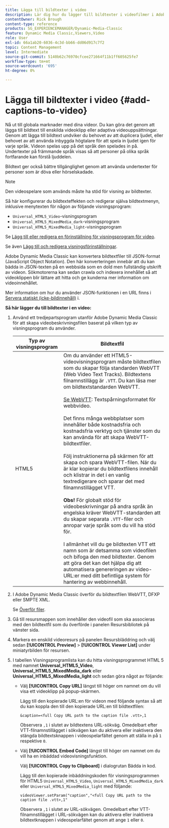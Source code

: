 ```yaml
---
title: Lägga till bildtexter i video
description: Lär dig hur du lägger till bildtexter i videofilmer i Adobe Dynamic Media Classic.
contentOwner: Rick Brough
content-type: reference
products: SG_EXPERIENCEMANAGER/Dynamic-Media-Classic
feature: Dynamic Media Classic,Viewers,Video
role: User
exl-id: 66a1ab20-6036-4c3d-bb66-dd06d917c7f2
topic: Content Management
level: Intermediate
source-git-commit: 5140b62c76970cfcee271664f11b1ff605625fe7
workflow-type: tm+mt
source-wordcount: '695'
ht-degree: 0%

---
```


# Lägga till bildtexter i video {#add-captions-to-video}

Nå ut till globala marknader med dina videor. Du kan göra det genom att lägga till bildtext till enskilda videoklipp eller adaptiva videouppsättningar. Genom att lägga till bildtext undviker du behovet av att duplicera ljudet, eller behovet av att använda inbyggda högtalare för att spela in ljudet igen för varje språk. Videon spelas upp på det språk den spelades in på. Undertexter på främmande språk visas så att personer på olika språk fortfarande kan förstå ljuddelen.

Bildtext ger också bättre tillgänglighet genom att använda undertexter för personer som är döva eller hörselskadade.

>[!NOTE]
>
>Den videospelare som används måste ha stöd för visning av bildtexter.

Så här konfigurerar du bildtexteffekten och redigerar själva bildtextmenyn, inklusive menytexten för någon av följande visningsprogram:

* `Universal_HTML5_Video`-visningsprogram
* `Universal_HTML5_MixedMedia_dark`-visningsprogram
* `Universal_HTML5_MixedMedia_light`-visningsprogram

Se [Lägg till eller redigera en förinställning för visningsprogram för video](previewing-videos-video-viewer.md#adding_or_editing_a_video_viewer_preset).

Se även [Lägg till och redigera visningsförinställningar](application-setup.md#adding_and_editing_viewer_presets).

Adobe Dynamic Media Classic kan konvertera bildtextfiler till JSON-format (JavaScript Object Notation). Den här konverteringen innebär att du kan bädda in JSON-texten på en webbsida som en dold men fullständig utskrift av videon. Sökmotorerna kan sedan crawla och indexera innehållet så att videoklippen blir lättare att hitta och ge kunderna mer information om videoinnehållet.

Mer information om hur du använder JSON-funktionen i en URL finns i [Servera statiskt (icke-bildinnehåll)](https://experienceleague.adobe.com/sv/docs/dynamic-media-developer-resources/image-serving-api/image-serving-api/c-serving-static-nonimage-contents#image-serving-api) i.

**Så här lägger du till bildtexter i en video:**

1. Använd ett tredjepartsprogram utanför Adobe Dynamic Media Classic för att skapa videobeskrivningsfilen baserat på vilken typ av visningsprogram du använder.

   | Typ av visningsprogram | Bildtextfil |
   |--- |--- |
   | HTML5 | Om du använder ett HTML5-videovisningsprogram måste bildtextfilen som du skapar följa standarden WebVTT (Web Video Text Tracks). Bildtextens filnamnstillägg är `.VTT`. Du kan läsa mer om bildtextstandarden WebVTT.<br><br>[Se WebVTT](https://w3c.github.io/webvtt/): Textspårningsformatet för webbvideo. <br><br>Det finns många webbplatser som innehåller både kostnadsfria och kostnadsfria verktyg och tjänster som du kan använda för att skapa WebVTT-bildtextfiler. <br><br>Följ instruktionerna på skärmen för att skapa och spara WebVTT-filen. När du är klar kopierar du bildtextfilens innehåll och klistrar in det i en vanlig textredigerare och sparar det med filnamnstillägget VTT. <br><br><b>Obs!</b> För globalt stöd för videobeskrivningar på andra språk än engelska kräver WebVTT-standarden att du skapar separata `.VTT`-filer och anropar varje språk som du vill ha stöd för. <br><br>I allmänhet vill du ge bildtexten VTT ett namn som är detsamma som videofilen och bifoga den med bildtexter. Genom att göra det kan det hjälpa dig att automatisera genereringen av video-URL:er med ditt befintliga system för hantering av webbinnehåll. |

1. I Adobe Dynamic Media Classic överför du bildtextfilen WebVTT, DFXP eller SMPTE XML.

   Se [Överför filer](uploading-files.md#uploading_files).

1. Gå till resursmappen som innehåller den videofil som ska associeras med den bildtextfil som du överförde i panelen Resursbibliotek på vänster sida.
1. Markera en enskild videoresurs på panelen Resursbläddring och välj sedan **[!UICONTROL Preview]** > **[!UICONTROL Viewer List]** under miniatyrbilden för resursen.
1. I tabellen Visningsprogramlista kan du hitta visningsprogrammet HTML 5 med namnet **Universal_HTML5_Video**, **Universal_HTML5_MixedMedia_dark** eller **Universal_HTML5_MixedMedia_light** och sedan göra något av följande:

   * Välj **[!UICONTROL Copy URL]** längst till höger om namnet om du vill visa ett videoklipp på popup-skärmen.

     Lägg till den kopierade URL:en för videon med följande syntax så att du kan koppla den till den kopierade URL:en till bildtextfilen:

     `&caption=<full Copy URL path to the caption file .vtt>,1`

     Observera `,1` i slutet av bildtextens URL-sökväg. Omedelbart efter VTT-filnamnstillägget i sökvägen kan du aktivera eller inaktivera den stängda bildtextsknappen i videospelarfältet genom att ställa in på `1` respektive `0`.

   * Välj **[!UICONTROL Embed Code]** längst till höger om namnet om du vill ha en inbäddad videovisningsfunktion.

     Välj **[!UICONTROL Copy to Clipboard]** i dialogrutan Bädda in kod.

     Lägg till den kopierade inbäddningskoden för visningsprogrammen för HTML5 `Universal_HTML5_Video`, `Universal_HTML5_MixedMedia_dark` eller `Universal_HTML5_MixedMedia_light` med följande:

     `videoViewer.setParam("caption","<full Copy URL path to the caption file .vtt>,1"`

     Observera `,1` i slutet av URL-sökvägen. Omedelbart efter VTT-filnamnstillägget i URL-sökvägen kan du aktivera eller inaktivera bildtextknappen i videospelarfältet genom att ange `1` eller `0`.
